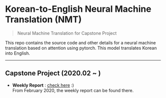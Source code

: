 # Korean-to-English Neural Machine Translation (NMT)
> Neural Machine Translation for Capstone Project

This repo contains the source code and other details for a neural machine translation based on attention using pytorch. This model translates Korean into English. 

---

## Capstone Project (2020.02 ~ )
* **Weekly Report** : [check here](https://github.com/SoYoungCho/Korean-English-NMT/wiki/Weekly-Report-%231) :)  
From February 2020, the weekly report can be found there.
